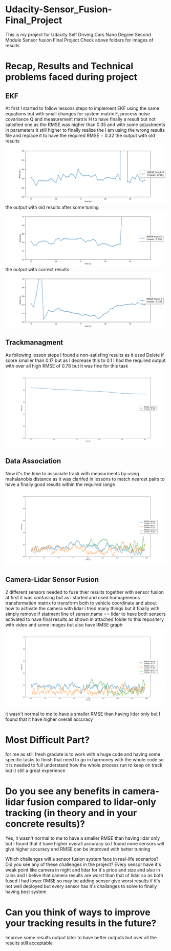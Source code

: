 # Udacity-Sensor_Fusion-Final_Project
This is my project for Udacity Self Driving Cars Nano Degree Second Module Sensor fusion Final Project
Check above folders for images of results
# Recap, Results and Technical problems faced during project
## EKF
At first I started to follow lessons steps to implement EKF using the same equations but with small changes for system matrix F, process noise covariance Q and measurement matrix H to have finally a result but not satisfied one as the RMSE was higher than 0.35 and with some adjustments in parameters it still higher to finally realize the I am using the wrong results file and replace it to have the required RMSE = 0.32
the output with old results
<img src='1_EKF Outpuut/EKF_using old results.png'/>
the output with old results after some tuning
<img src='1_EKF Outpuut/EKF_using old results_and tune some parameters.png'/>
the output with correct results
<img src='1_EKF Outpuut/EKF_32_with in range after used right results.png'/>

## Trackmanagment
As following lesson steps I found a non-satisfing results as it used Delete if score smaller than 0.17 but as I decrease this to 0.1 I had the required output with over all high RMSE of 0.78 but it was fine for this task
<img src='2_Trackmanagment/Trackmanagement_RMSE_78.png'/>

## Data Association
Now it's the time to associate track with measurments by using mahalanobis distance as it was clarifed in lessons to match nearest pairs to have a finally good results within the required range
<img src='3_Data Association/Association_RSME_Graph.png'/>

## Camera-Lidar Sensor Fusion
2 different sensors needed to fuse thier results together with sensor fusion at first it was confusing but as i started and used homogeneous transformation matrix to transform both to vehicle coordinate and about how to activate the camera with lidar i tried many things but it finally with simply remove if statment line of sensor.name == lidar to have both sensors activated
to have final results as shown in attached folder to this repositery with video and some images
but also have RMSE graph
<img src='4_Sensor Fusion Output/RSME_Graph.png'/>

it wasn't normal to me to have a smaller RMSE than having lidar only but I found that it have higher overall accuracy

# Most Difficult Part?
for me as still fresh gradute is to work with a huge code and having some specific tasks to finish that need to go in harmoney with the whole code 
so it is needed to full understand how the whole process run to keep on track but it still a great experience

# Do you see any benefits in camera-lidar fusion compared to lidar-only tracking (in theory and in your concrete results)?
Yes, it wasn't normal to me to have a smaller RMSE than having lidar only but I found that it have higher overall accuracy
so I found more sensors will give higher accuracy and RMSE can be improved with better tunning

Which challenges will a sensor fusion system face in real-life scenarios? Did you see any of these challenges in the project?
Every sensor have it's weak point like camera in night and lidar for it's price and size and also in rains
and I belive that camera results are worst than that of lidar so as both fused I had lower RMSE so may be adding sensor give worst results if it's not well deployed but every sensor has it's challanges to solve to finally having best system
# Can you think of ways to improve your tracking results in the future?
Improve some results output later to have better outputs
but over all the results still acceptable
